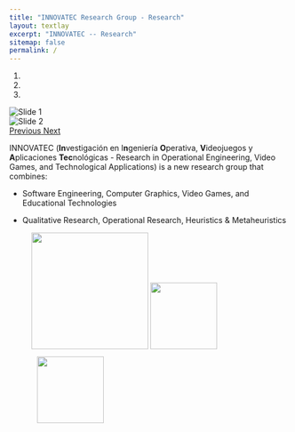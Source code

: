 ```yaml
---
title: "INNOVATEC Research Group - Research"
layout: textlay
excerpt: "INNOVATEC -- Research"
sitemap: false
permalink: /
---
```


<!--**News: Our group will move to the University of Munich (LMU)!** During the next two years, we will build up a "Lehrstuhl" (chair) at LMU and we will slowly move our instruments to Munich. We will be looking for PhD students, sub-group leaders, postdocs, engineering/technical stuff, and an administrative assistant. Please contact me if you are interested.
More details to follow.-->


<div markdown="0" id="carousel" class="carousel slide" data-ride="carousel" data-interval="4000" data-pause="hover" >
    <!-- Menu -->
    <ol class="carousel-indicators">
        <li data-target="#carousel" data-slide-to="0" class="active"></li>
        <li data-target="#carousel" data-slide-to="1"></li>
        <li data-target="#carousel" data-slide-to="2"></li>
        <!--li data-target="#carousel" data-slide-to="3"></li>
        <li data-target="#carousel" data-slide-to="4"></li>
        <li data-target="#carousel" data-slide-to="5"></li>
        <li data-target="#carousel" data-slide-to="6"></li-->
    </ol>

  <!-- Items -->
  <div class="carousel-inner" markdown="0">
        <div class="item active">
            <img src="{{ site.url }}{{ site.baseurl }}/images/slider7001400/diapo1.png" alt="Slide 1" />
        </div>      
        <div class="item">
            <img src="{{ site.url }}{{ site.baseurl }}/images/slider7001400/diapo2.png" alt="Slide 2" />
        </div>
      <!---
        <div class="item">
            <img src="{{ site.url }}{{ site.baseurl }}/images/slider7001400/head-196541.jpg" alt="Slide 3" />
        </div>
        <div class="item">
            <img src="{{ site.url }}{{ site.baseurl }}/images/slider7001400/lab.jpg" alt="Slide 4" />
        </div>
        <div class="item">
            <img src="{{ site.url }}{{ site.baseurl }}/images/slider7001400/Fig_Science_Web.jpg" alt="Slide 5" />
        </div>
         <div class="item">
            <img src="{{ site.url }}{{ site.baseurl }}/images/slider7001400/BSCCO2gap2.jpg" alt="Slide 6" />
        </div>--->
  </div>
  <a class="left carousel-control" href="#carousel" role="button" data-slide="prev">
    <span class="glyphicon glyphicon-chevron-left" aria-hidden="true"></span>
    <span class="sr-only">Previous</span>
  </a>
  <a class="right carousel-control" href="#carousel" role="button" data-slide="next">
    <span class="glyphicon glyphicon-chevron-right" aria-hidden="true"></span>
    <span class="sr-only">Next</span>
  </a>
</div>

INNOVATEC (**In**vestigación en I**n**geniería **O**perativa, **V**ideojuegos y **A**plicaciones **Tec**nológicas - Research in Operational Engineering, Video Games, and Technological Applications) is a new research group that combines:

- Software Engineering, Computer Graphics, Video Games, and Educational Technologies

- Qualitative Research, Operational Research, Heuristics & Metaheuristics

 

 <!--**We are  looking for passionate new PhD students, Postdocs, and Master students to join the team** [(more info)]({{ site.url }}{{ site.baseurl }}/vacancies) **!**-->


<figure class="fourth">
  <img src="{{ site.url }}{{ site.baseurl }}/images/logopic/Logo_UPM.jpg" style="width: 210px">
  <img src="{{ site.url }}{{ site.baseurl }}/images/logopic/Logo_ETSISI.jpg" style="width: 120px">
  <img src="{{ site.url }}{{ site.baseurl }}/images/logopic/logoinnovatec.png" style="width: 120px; padding:10px">
  <!--img src="{{ site.url }}{{ site.baseurl }}/images/logopic/Logo_ERC.jpg" style="width: 110px"-->
</figure>


